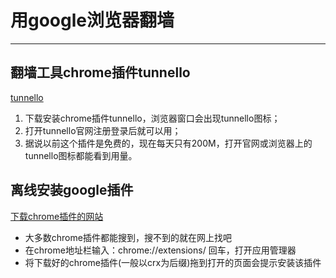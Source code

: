 用google浏览器翻墙
=

---

## 翻墙工具chrome插件tunnello

[tunnello](https://tunnello.com/ "官网上能下载")
  
1. 下载安装chrome插件tunnello，浏览器窗口会出现tunnello图标；
2. 打开tunnello官网注册登录后就可以用；
3. 据说以前这个插件是免费的，现在每天只有200M，打开官网或浏览器上的tunnello图标都能看到用量。

## 离线安装google插件
  
[下载chrome插件的网站](http://www.cnplugins.com/)

* 大多数chrome插件都能搜到，搜不到的就在网上找吧
* 在chrome地址栏输入：chrome://extensions/ 回车，打开应用管理器
* 将下载好的chrome插件(一般以crx为后缀)拖到打开的页面会提示安装该插件
